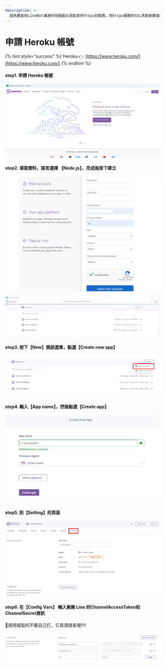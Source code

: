 ```yaml
---
description: >-
  因為要能和LineBot溝通的伺服器比須能提供https的服務，而https服務的SSL憑證是要錢的，所以我們必須找一個網路上提供的免費程式空間並且提供https的伺服器來放置程式
---
```


# 申請 Heroku 帳號

{% hint style="success" %}
Heroku 👉 [https://www.heroku.com/](https://www.heroku.com/)
{% endhint %}

#### step1. 申請 Heroku 帳號

![](.gitbook/assets/image%20%2833%29.png)

#### step2. 填寫資料，語言選擇 【Node.js】，完成後按下建立

![](.gitbook/assets/image.png)

![](.gitbook/assets/image%20%2842%29.png)

#### step3. 按下【New】開啟選單，點選【Create new app】

![](.gitbook/assets/image%20%2837%29.png)

#### step4. 輸入【App name】，然後點選【Create app】

![](.gitbook/assets/image%20%2843%29.png)

#### step5. 到【Setting】的頁面

![](.gitbook/assets/image%20%2817%29.png)

#### step6. 在【Config Vars】 輸入剛剛 Line 的ChannelAccessToken和ChannelSecret資訊

📢請用複製的不要自己打，它真滴很長喔!!!!

![](.gitbook/assets/image%20%2827%29%20%282%29.png)



